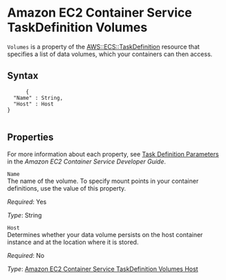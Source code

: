 Amazon EC2 Container Service TaskDefinition Volumes
===================================================

`Volumes` is a property of the [AWS::ECS::TaskDefinition](aws-resource-ecs-taskdefinition.html "AWS::ECS::TaskDefinition") resource that specifies a list of data volumes, which your containers can then access.

Syntax
------

``` {.programlisting}
      {
  "Name" : String,
  "Host" : Host
}
    
```

Properties
----------

For more information about each property, see [Task Definition Parameters](http://docs.aws.amazon.com/AmazonECS/latest/developerguide//task_definition_parameters.html) in the *Amazon EC2 Container Service Developer Guide*.

 `Name`   
The name of the volume. To specify mount points in your container definitions, use the value of this property.

*Required*: Yes

*Type*: String

 `Host`   
Determines whether your data volume persists on the host container instance and at the location where it is stored.

*Required*: No

*Type*: [Amazon EC2 Container Service TaskDefinition Volumes Host](aws-properties-ecs-taskdefinition-volumes-host.html "Amazon EC2 Container Service TaskDefinition Volumes Host")


